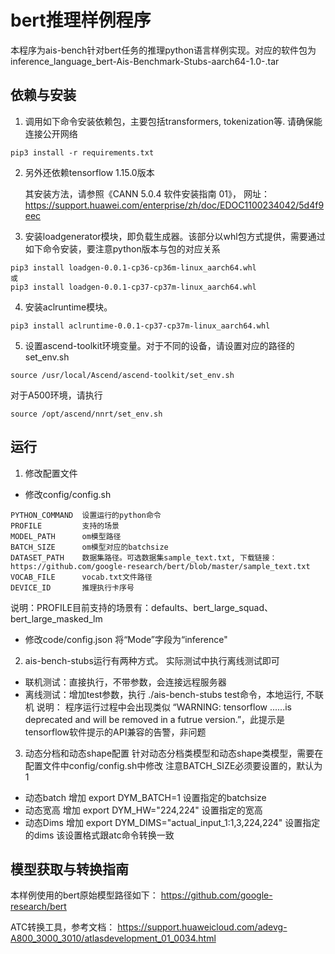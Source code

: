 # bert推理样例程序
本程序为ais-bench针对bert任务的推理python语言样例实现。对应的软件包为inference_language_bert-Ais-Benchmark-Stubs-aarch64-1.0-.tar

## 依赖与安装
1. 调用如下命令安装依赖包，主要包括transformers,  tokenization等. 请确保能连接公开网络
```
pip3 install -r requirements.txt
```
2. 另外还依赖tensorflow 1.15.0版本

   其安装方法，请参照《CANN 5.0.4 软件安装指南 01》， 网址：https://support.huawei.com/enterprise/zh/doc/EDOC1100234042/5d4f9eec

3. 安装loadgenerator模块，即负载生成器。该部分以whl包方式提供，需要通过如下命令安装，要注意python版本与包的对应关系

```
pip3 install loadgen-0.0.1-cp36-cp36m-linux_aarch64.whl
或
pip3 install loadgen-0.0.1-cp37-cp37m-linux_aarch64.whl
```
4. 安装aclruntime模块。

```
pip3 install aclruntime-0.0.1-cp37-cp37m-linux_aarch64.whl
```
5. 设置ascend-toolkit环境变量。对于不同的设备，请设置对应的路径的set_env.sh

```
source /usr/local/Ascend/ascend-toolkit/set_env.sh
```
对于A500环境，请执行
```
source /opt/ascend/nnrt/set_env.sh
```

## 运行
1. 修改配置文件
+ 修改config/config.sh

```
PYTHON_COMMAND  设置运行的python命令
PROFILE         支持的场景
MODEL_PATH      om模型路径
BATCH_SIZE      om模型对应的batchsize
DATASET_PATH    数据集路径。可选数据集sample_text.txt, 下载链接：https://github.com/google-research/bert/blob/master/sample_text.txt
VOCAB_FILE      vocab.txt文件路径
DEVICE_ID       推理执行卡序号
```
说明：PROFILE目前支持的场景有：defaults、bert_large_squad、bert_large_masked_lm

+ 修改code/config.json
将“Mode”字段为“inference"

2. ais-bench-stubs运行有两种方式。 实际测试中执行离线测试即可

+ 联机测试：直接执行，不带参数，会连接远程服务器
+ 离线测试：增加test参数，执行 ./ais-bench-stubs test命令，本地运行, 不联机
说明： 程序运行过程中会出现类似 “WARNING: tensorflow ......is deprecated and will be removed in a futrue version.”，此提示是tensorflow软件提示的API兼容的告警，非问题
3. 动态分档和动态shape配置
针对动态分档类模型和动态shape类模型，需要在配置文件中config/config.sh中修改
注意BATCH_SIZE必须要设置的，默认为1
+ 动态batch
增加 export DYM_BATCH=1 设置指定的batchsize
+ 动态宽高
增加 export DYM_HW="224,224" 设置指定的宽高
+ 动态Dims
增加 export DYM_DIMS="actual_input_1:1,3,224,224" 设置指定的dims 该设置格式跟atc命令转换一致

## 模型获取与转换指南
本样例使用的bert原始模型路径如下：
https://github.com/google-research/bert

ATC转换工具，参考文档：
https://support.huaweicloud.com/adevg-A800_3000_3010/atlasdevelopment_01_0034.html
